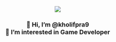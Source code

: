 <div align="center">
  <img src="https://github.com/kholifpra9/kholifpra9/assets/47846719/790dca07-7621-4f59-b906-3c89854dbfa7">
</div> 
<h3 align="center">
  👋 Hi, I’m @kholifpra9 <br>
  👀 I’m interested in Game Developer
</h3>

